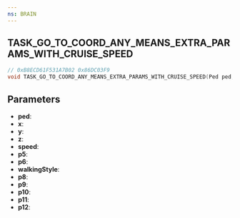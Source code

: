 ```yaml
---
ns: BRAIN
---
```

## TASK_GO_TO_COORD_ANY_MEANS_EXTRA_PARAMS_WITH_CRUISE_SPEED

```c
// 0xB8ECD61F531A7B02 0x86DC03F9
void TASK_GO_TO_COORD_ANY_MEANS_EXTRA_PARAMS_WITH_CRUISE_SPEED(Ped ped, float x, float y, float z, float speed, Any p5, BOOL p6, int walkingStyle, float p8, Any p9, Any p10, Any p11, Any p12);
```


## Parameters
* **ped**: 
* **x**: 
* **y**: 
* **z**: 
* **speed**: 
* **p5**: 
* **p6**: 
* **walkingStyle**: 
* **p8**: 
* **p9**: 
* **p10**: 
* **p11**: 
* **p12**: 

